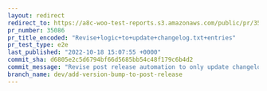 ```yaml
---
layout: redirect
redirect_to: https://a8c-woo-test-reports.s3.amazonaws.com/public/pr/35086/e2e/index.html
pr_number: 35086
pr_title_encoded: "Revise+logic+to+update+changelog.txt+entries"
pr_test_type: e2e
last_published: "2022-10-18 15:07:55 +0000"
commit_sha: d6805e2c5d6794bf66d5685bb54c48f179c6b4d2
commit_message: "Revise post release automation to only update changelog"
branch_name: dev/add-version-bump-to-post-release
---
```

